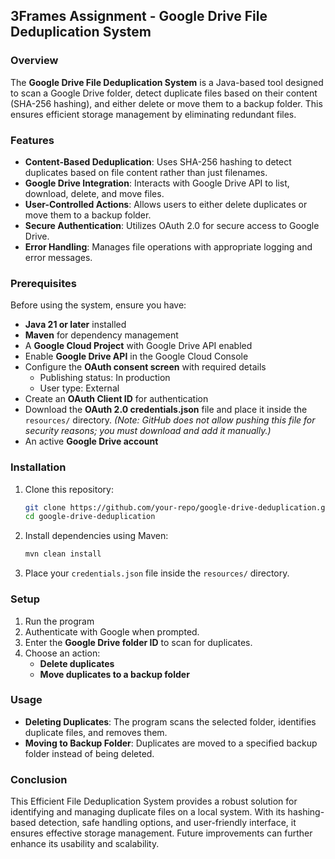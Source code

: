 ## 3Frames Assignment - Google Drive File Deduplication System

### Overview

The **Google Drive File Deduplication System** is a Java-based tool designed to scan a Google Drive folder, detect duplicate files based on their content (SHA-256 hashing), and either delete or move them to a backup folder. This ensures efficient storage management by eliminating redundant files.

### Features

- **Content-Based Deduplication**: Uses SHA-256 hashing to detect duplicates based on file content rather than just filenames.
- **Google Drive Integration**: Interacts with Google Drive API to list, download, delete, and move files.
- **User-Controlled Actions**: Allows users to either delete duplicates or move them to a backup folder.
- **Secure Authentication**: Utilizes OAuth 2.0 for secure access to Google Drive.
- **Error Handling**: Manages file operations with appropriate logging and error messages.

### Prerequisites

Before using the system, ensure you have:

- **Java 21 or later** installed
- **Maven** for dependency management
- A **Google Cloud Project** with Google Drive API enabled
- Enable **Google Drive API** in the Google Cloud Console
- Configure the **OAuth consent screen** with required details
   - Publishing status: In production
   - User type: External
- Create an **OAuth Client ID** for authentication
- Download the **OAuth 2.0 credentials.json** file and place it inside the `resources/` directory. *(Note: GitHub does not allow pushing this file for security reasons; you must download and add it manually.)*
- An active **Google Drive account**

### Installation

1. Clone this repository:
   ```sh
   git clone https://github.com/your-repo/google-drive-deduplication.git
   cd google-drive-deduplication
   ```
2. Install dependencies using Maven:
   ```sh
   mvn clean install
   ```
3. Place your `credentials.json` file inside the `resources/` directory.

### Setup

1. Run the program
2. Authenticate with Google when prompted.
3. Enter the **Google Drive folder ID** to scan for duplicates.
4. Choose an action:
   - **Delete duplicates**
   - **Move duplicates to a backup folder**

### Usage

- **Deleting Duplicates**: The program scans the selected folder, identifies duplicate files, and removes them.
- **Moving to Backup Folder**: Duplicates are moved to a specified backup folder instead of being deleted.

### Conclusion

This Efficient File Deduplication System provides a robust solution for identifying and managing duplicate files on a local system. With its hashing-based detection, safe handling options, and user-friendly interface, it ensures effective storage management. Future improvements can further enhance its usability and scalability.


